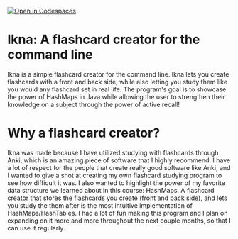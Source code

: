 [![Open in Codespaces](https://classroom.github.com/assets/launch-codespace-2972f46106e565e64193e422d61a12cf1da4916b45550586e14ef0a7c637dd04.svg)](https://classroom.github.com/open-in-codespaces?assignment_repo_id=19433968)

# Ikna: A flashcard creator for the command line
Ikna is a simple flashcard creator for the command line. Ikna lets you create flashcards with a front and back side, while also letting you study them like you would any flashcard set in real life. The program's goal is to showcase the power of HashMaps in Java while allowing the user to strengthen their knowledge on a subject through the power of active recall!

# Why a flashcard creator?
Ikna was made because I have utilized studying with flashcards through Anki, which is an amazing piece of software that I highly recommend. I have a lot of respect for the people that create really good software like Anki, and I wanted to give a shot at creating my own flashcard studying program to see how difficult it was. I also wanted to highlight the power of my favorite data structure we learned about in this course: HashMaps. A flashcard creator that stores the flashcards you create (front and back side), and lets you study the them after is the most intuitive implementation of HashMaps/HashTables. I had a lot of fun making this program and I plan on expanding on it more and more throughout the next couple months, so that I can use it regularly.
